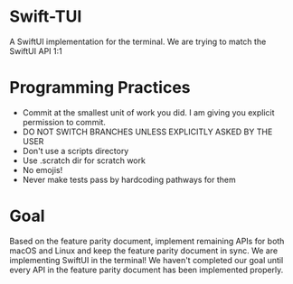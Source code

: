 # Swift-TUI

A SwiftUI implementation for the terminal. We are trying to match the SwiftUI API 1:1

# Programming Practices
- Commit at the smallest unit of work you did. I am giving you explicit permission to commit.
- DO NOT SWITCH BRANCHES UNLESS EXPLICITLY ASKED BY THE USER
- Don't use a scripts directory
- Use .scratch dir for scratch work
- No emojis!
- Never make tests pass by hardcoding pathways for them

# Goal
Based on the feature parity document, implement remaining APIs for both macOS and Linux and keep the feature parity document in sync. We are implementing SwiftUI in the terminal! We haven't completed our goal until every API in the feature parity document has been implemented properly.
